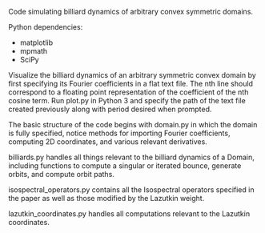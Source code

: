 Code simulating billiard dynamics of arbitrary convex symmetric domains.

Python dependencies:
 - matplotlib
 - mpmath
 - SciPy

Visualize the billiard dynamics of an arbitrary symmetric convex domain by first specifying its Fourier coefficients in a flat text file. The nth line should correspond to a floating point representation of the coefficient of the nth cosine term. Run plot.py in Python 3 and specify the path of the text file created previously along with period desired when prompted.

The basic structure of the code begins with domain.py in which the domain is fully specified, notice methods for importing Fourier coefficients, computing 2D coordinates, and various relevant derivatives.

billiards.py handles all things relevant to the billiard dynamics of a Domain, including functions to compute a singular or iterated bounce, generate orbits, and compute orbit paths.

isospectral_operators.py contains all the Isospectral operators specified in the paper as well as those modified by the Lazutkin weight.

lazutkin_coordinates.py handles all computations relevant to the Lazutkin coordinates.